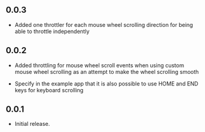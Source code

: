 ## 0.0.3

- Added one throttler for each mouse wheel scrolling direction for being able to throttle independently

## 0.0.2

- Added throttling for mouse wheel scroll events when using custom mouse wheel scrolling as an attempt to make the wheel scrolling smooth

- Specify in the example app that it is also possible to use HOME and END keys for keyboard scrolling

## 0.0.1

- Initial release.
